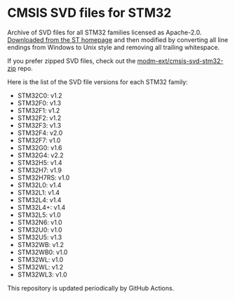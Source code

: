 # CMSIS SVD files for STM32

Archive of SVD files for all STM32 families licensed as Apache-2.0.
[Downloaded from the ST homepage][url] and then modified by converting all line
endings from Windows to Unix style and removing all trailing whitespace.

If you prefer zipped SVD files, check out the [modm-ext/cmsis-svd-stm32-zip][repo] repo.

Here is the list of the SVD file versions for each STM32 family:

<!--families-->
- STM32C0: v1.2
- STM32F0: v1.3
- STM32F1: v1.2
- STM32F2: v1.2
- STM32F3: v1.3
- STM32F4: v2.0
- STM32F7: v1.0
- STM32G0: v1.6
- STM32G4: v2.2
- STM32H5: v1.4
- STM32H7: v1.9
- STM32H7RS: v1.0
- STM32L0: v1.4
- STM32L1: v1.4
- STM32L4: v1.4
- STM32L4+: v1.4
- STM32L5: v1.0
- STM32N6: v1.0
- STM32U0: v1.0
- STM32U5: v1.3
- STM32WB: v1.2
- STM32WB0: v1.0
- STM32WL: v1.0
- STM32WL: v1.2
- STM32WL3: v1.0
<!--/families-->

This repository is updated periodically by GitHub Actions.

[url]: https://www.st.com/en/microcontrollers-microprocessors/stm32-32-bit-arm-cortex-mcus.html#cad-resources
[repo]: https://github.com/modm-ext/cmsis-svd-stm32-zip
